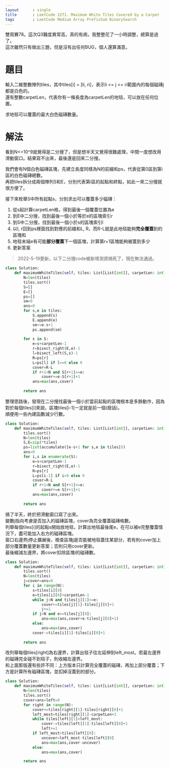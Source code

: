 ```yaml
--- 
layout      : single
title       : LeetCode 2271. Maximum White Tiles Covered by a Carpet
tags        : LeetCode Medium Array PrefixSum BinarySearch
---
```

雙周賽78。這次Q3難度異常高，真的有病，我整整花了一小時調整，總算是過了。  
這次雖然只有做出三題，但是沒有出任何BUG，個人還算滿意。

# 題目
輸入二維整數陣列tiles，其中tiles[i] = [li, ri]，表示li <= j <= ri範圍內的每個磁磚j都是白色的。  
還有整數carpetLen，代表你有一條長度為carpetLen的地毯，可以放在任何位置。

求地毯可以覆蓋的最大白色磁磚數量。

# 解法
看到N<=10^9就覺得是二分搜了，但是想半天又覺得很難處理，中間一度想改用滑動窗口。結果寫不出來，最後還是回來二分搜。  

我們會有N個白色磁磚區塊，先建立長度同樣為N的前綴和ps，代表從第0區到第i區的白色磁磚總數。  
再把tiles拆分成兩個陣列S和E，分別代表第i區的起點和終點，如此一來二分搜就很方便了。  

接下來枚舉S中所有起點s，分別求出可以覆蓋多少磁磚：  
1. 從s起計算carpetLen格，得到最後一個覆蓋位置為e  
2. 到E中二分搜，找到最後一個小於等於e的區塊索引r  
3. 到S中二分搜，找到最後一個小於s的區塊索引l  
4. 以l, r回到ps裡面找到對應的前綴和L, R，而R-L就是此地毯能夠**完全覆蓋**到的區塊和  
5. 地毯末端e有可能**部分覆蓋**下一個區塊，計算第r+1區塊能夠被蓋到多少  
6. 更新答案  

> 2022-5-19更新，以下二分搜code被新增測資搞死了，現在無法通過。
```python
class Solution:
    def maximumWhiteTiles(self, tiles: List[List[int]], carpetLen: int) -> int:
        N=len(tiles)
        tiles.sort()
        S=[]
        E=[]
        ps=[]
        sm=0
        ans=0
        for s,e in tiles:
            S.append(s)
            E.append(e)
            sm+=e-s+1
            ps.append(sm)
            
        for s in S:
            e=s+carpetLen-1
            r=bisect_right(E,e)-1
            l=bisect_left(S,s)-1
            R=ps[r]
            L=ps[l] if l>=0 else 0
            cover=R-L
            if r+1<N and S[r+1]<=e:
                cover+=e-S[r+1]+1
            ans=max(ans,cover)
            
        return ans  
```

整理思路後，發現在二分搜找最後一個小於當前起點的區塊根本是多餘動作，因為對於每個tiles[i]來說，區塊tiles[i-1]一定就是前一個(廢話)。  
順便用一些內建函數減少行數。

```python
class Solution:
    def maximumWhiteTiles(self, tiles: List[List[int]], carpetLen: int) -> int:
        tiles.sort()
        N=len(tiles)
        S,E=zip(*tiles)
        ps=list(accumulate([e-s+1 for s,e in tiles]))
        ans=0
        for i,s in enumerate(S):
            e=s+carpetLen-1
            r=bisect_right(E,e)-1
            R=ps[r]
            L=ps[i-1] if i>0 else 0
            cover=R-L
            if r+1<N and S[r+1]<=e:
                cover+=e-S[r+1]+1
            ans=max(ans,cover)
            
        return ans
```

搞了半天，終於把滑動窗口寫了出來。  
變數j指向考慮是否加入的磁磚區塊，cover為完全覆蓋磁磚格數。  
列舉每個tiles[i]的起點s開始放地毯，計算出地毯最後尾e，在可以被e完整覆蓋情況下，盡可能加入右方的磁磚區塊。  
窗口右邊界j停止擴展後，檢查區塊j是否能被地毯蓋住某部分，若有則cover加上部分覆蓋數量更新答案；否則只用cover更新。  
最後縮減左邊界，將cover扣除區塊i的磁磚數。

```python
class Solution:
    def maximumWhiteTiles(self, tiles: List[List[int]], carpetLen: int) -> int:
        tiles.sort()
        N=len(tiles)
        j=cover=ans=0
        for i in range(N):
            s=tiles[i][0]
            e=tiles[i][0]+carpetLen-1
            while j<N and tiles[j][1]<=e:
                cover+=tiles[j][1]-tiles[j][0]+1
                j+=1
            if j<N and e>=tiles[j][0]:
                ans=max(ans,cover+e-tiles[j][0]+1)
            else:
                ans=max(ans,cover)
            cover-=tiles[i][1]-tiles[i][0]+1
                
        return ans
```

改列舉每個tiles[right]為右邊界，計算出毯子往左延伸到left_most。若最左邊界的磁磚完全碰不到毯子，則收縮左邊界。  
和上面那版還有些許不同：上方版本只計算完全覆蓋的磁磚，再加上部分覆蓋；下方是計算所有磁磚區塊，並扣掉沒蓋到的部分。

```python
class Solution:
    def maximumWhiteTiles(self, tiles: List[List[int]], carpetLen: int) -> int:
        N=len(tiles)
        tiles.sort()
        cover=ans=left=0
        for right in range(N):
            cover+=tiles[right][1]-tiles[right][0]+1
            left_most=tiles[right][1]-carpetLen+1
            while tiles[left][1]<left_most:
                cover-=tiles[left][1]-tiles[left][0]+1
                left+=1
            if left_most>tiles[left][0]:
                uncover=left_most-tiles[left][0]
                ans=max(ans,cover-uncover)
            else:
                ans=max(ans,cover)

        return ans
```
